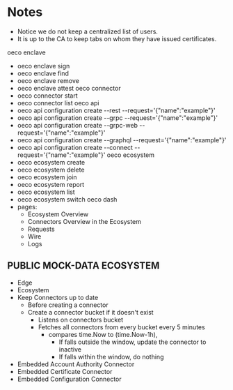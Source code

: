 # Notes

-   Notice we do not keep a centralized list of users.
-   It is up to the CA to keep tabs on whom they have issued certificates.

oeco enclave

-   oeco enclave sign
-   oeco enclave find
-   oeco enclave remove
-   oeco enclave attest
    oeco connector
-   oeco connector start
-   oeco connector list
    oeco api
-   oeco api configuration create --rest --request='{"name":"example"}'
-   oeco api configuration create --grpc --request='{"name":"example"}'
-   oeco api configuration create --grpc-web --request='{"name":"example"}'
-   oeco api configuration create --graphql --request='{"name":"example"}'
-   oeco api configuration create --connect --request='{"name":"example"}'
    oeco ecosystem
-   oeco ecosystem create
-   oeco ecosystem delete
-   oeco ecosystem join
-   oeco ecosystem report
-   oeco ecosystem list
-   oeco ecosystem switch
    oeco dash
-   pages:
    -   Ecosystem Overview
    -   Connectors Overview in the Ecosystem
    -   Requests
    -   Wire
    -   Logs

## PUBLIC MOCK-DATA ECOSYSTEM

-   Edge
-   Ecosystem
-   Keep Connectors up to date
    -   Before creating a connector
    -   Create a connector bucket if it doesn't exist
        -   Listens on connectors bucket
        -   Fetches all connectors from every bucket every 5 minutes
            -   compares time.Now to (time.Now-1h),
                -   If falls outside the window, update the connector to inactive
                -   If falls within the window, do nothing
-   Embedded Account Authority Connector
-   Embedded Certificate Connector
-   Embedded Configuration Connector
